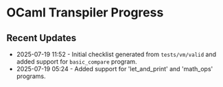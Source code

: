 # OCaml Transpiler Progress

## Recent Updates
- 2025-07-19 11:52 - Initial checklist generated from `tests/vm/valid` and added support for `basic_compare` program.
- 2025-07-19 05:24 - Added support for 'let_and_print' and 'math_ops' programs.
